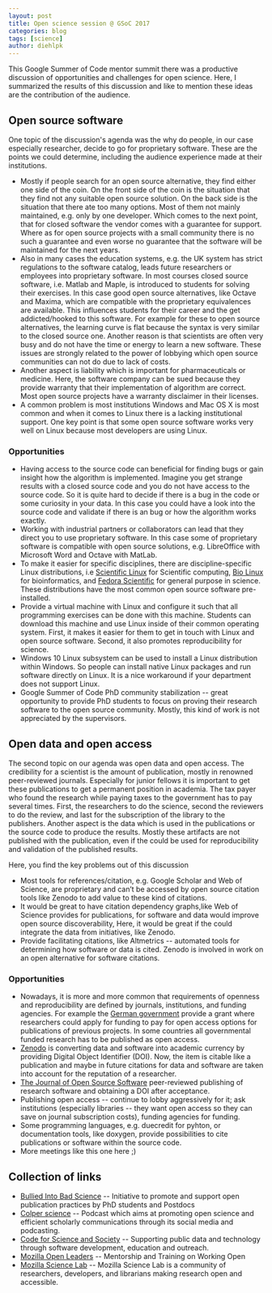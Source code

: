 ```yaml
---
layout: post
title: Open science session @ GSoC 2017
categories: blog
tags: [science]
author: diehlpk
---
```

This Google Summer of Code mentor summit there was a productive discussion of opportunities and challenges for open science. Here, I summarized the results of this discussion and like to mention these ideas are the contribution of the audience.

## Open source software
One topic of the discussion's agenda was the why do people, in our case especially researcher, decide to go for proprietary software. These are the points we could determine, including the audience experience made at their institutions.

* Mostly if people search for an open source alternative, they find either one side of the coin. On the front side of the coin is the situation that they find not any suitable open source solution. On the back side is the situation that there ate too many options. Most of them not mainly maintained, e.g. only by one developer. Which comes to the next point,  that for closed software the vendor comes with a guarantee for support. Where as for open source projects with a small community there is no such a guarantee and even worse no guarantee that the software will be maintained for the next years. 
* Also in many cases the education systems, e.g. the UK system has strict regulations to the software catalog, leads future researchers or employees into proprietary software. In most courses closed source software, i.e. Matlab and Maple, is introduced to students for solving their exercises. In this case good open source alternatives, like Octave and Maxima, which are compatible with the proprietary equivalences are available. This influences students for their career and the get addicted/hooked to this software. For example for these to open source alternatives, the learning curve is flat because the syntax is very similar to the closed source one. Another reason is that scientists are often very busy and do not have the time or energy to learn a new software. These issues are strongly related to the power of lobbying which open source communities can not do due to lack of costs. 
* Another aspect is liability which is important for pharmaceuticals or medicine. Here, the software company can be sued because they provide warranty that their implementation of algorithm are correct. Most open source projects have a warranty disclaimer in their licenses.
* A common problem is most institutions Windows and Mac OS X is most common and when it comes to Linux there is a lacking institutional support. One key point is that some open source software works very well on Linux because most developers are using Linux.

### Opportunities

* Having access to the source code can beneficial for finding bugs or gain insight how the algorithm is implemented. Imagine you get strange results with a closed source code and you do not have access to the source code. So it is quite hard to decide if there is a bug in the code or some curiosity in your data. In this case you could have a look into the source code and validate if there is an bug or how the algorithm works exactly. 
* Working with industrial partners or collaborators can lead that they direct you to use proprietary software. In this case some of proprietary software is compatible with open source solutions, e.g. LibreOffice with Microsoft Word and Octave with MatLab.
* To make it easier for specific disciplines, there are discipline-specific Linux distributions, i.e [Scientific Linux](https://www.scientificlinux.org/) for Scientific computing, [Bio Linux](http://environmentalomics.org/bio-linux/) for bioinformatics, and [Fedora Scientific](https://fedoraproject.org/wiki/Scientific_Spin) for general purpose in science. These distributions have the most common open source software pre-installed. 
* Provide a virtual machine with Linux and configure it such that all programming exercises can be done with this machine. Students can download this machine and use Linux inside of their common operating system. First, it makes it easier for them to get in touch with Linux and open source software. Second, it also promotes reproducibility for science.
* Windows 10 Linux subsystem can be used to install a Linux distribution within Windows. So people can install native Linux packages and run software directly on Linux. It is a nice workaround if your department does not support Linux. 
* Google Summer of Code PhD community stabilization -- great opportunity to provide PhD students to focus on proving their research software to the open source community. Mostly, this kind of work is not appreciated by the supervisors. 


## Open data and open access

The second topic on our agenda was open data and open access. The credibility for a scientist is the amount of publication, mostly in renowned peer-reviewed journals. Especially for junior fellows it is important to get these publications to get a permanent position in academia. The tax payer who found the research while paying taxes to the government has to pay several times. First, the researchers to do the science, second the reviewers to do the review, and last for the subscription of the library to the publishers. Another aspect is the data which is used in the publications or the source code to produce the results. Mostly these artifacts are not published with the publication, even if the could be used for reproducibility and validation of the published results. 

Here, you find the key problems out of this discussion

* Most tools for references/citation, e.g. Google Scholar and Web of Science, are proprietary and can’t be accessed by open source citation tools like Zenodo to add value to these kind of citations.
* It would be great to have citation dependency graphs,like Web of Science provides for publications, for software and data would improve open source discoverability, Here, it would be great if the could integrate the data from initiatives, like Zenodo.
* Provide facilitating citations, like Altmetrics -- automated tools for determining how software or data is cited. Zenodo is involved in work on an open alternative for software citations.



### Opportunities

* Nowadays, it is more and more common that requirements of openness and reproducibility are defined by journals, institutions, and funding agencies. For example the [German government](https://www.bmbf.de/de/hilfe-bei-kosten-fuer-open-access-4722.html?pk_campaign=RSS&pk_kwd=Pressemeldung) provide a grant where researchers could apply for funding to pay for open access options for publications of previous projects. In some countries all governmental funded research has to be published as open access.
* [Zenodo](https://zenodo.org) is converting data and software into academic currency by providing Digital Object Identifier (DOI). Now, the item is citable like a publication and maybe in future citations for data and software are taken into account for the reputation of a researcher. 
* [The Journal of Open Source Software](http://joss.theoj.org/) peer-reviewed publishing of research software and obtaining a DOI after acceptance.
* Publishing open access -- continue to lobby aggressively for it; ask institutions (especially libraries -- they want open access so they can save on journal subscription costs), funding agencies for funding.
* Some programming languages, e.g. duecredit for pyhton, or documentation tools, like doxygen, provide possibilities to cite publications or software within the source code. 
* More meetings like this one here ;)

## Collection of links

* [Bullied Into Bad Science](http://bulliedintobadscience.org/) -- Initiative to promote and support open publication practices by PhD students and Postdocs
* [Colper science](https://colperscience.com/) -- Podcast which aims at promoting open science and efficient scholarly communications through its social media and podcasting. 
* [Code for Science and Society](https://codeforscience.org/) -- Supporting public data and technology through software development, education and outreach. 
* [Mozilla Open Leaders](https://mozilla.github.io/leadership-training/) -- Mentorship and Training on Working Open
* [Mozilla Science Lab](https://science.mozilla.org/) -- Mozilla Science Lab is a community of researchers, developers, and librarians making research open and accessible.


